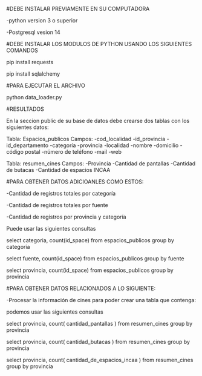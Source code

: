 #DEBE INSTALAR PREVIAMENTE EN SU COMPUTADORA

-python version 3 o superior

-Postgresql vesion 14

#DEBE INSTALAR LOS MODULOS DE PYTHON USANDO LOS SIGUIENTES COMANDOS

pip install requests 

pip install sqlalchemy

#PARA EJECUTAR EL ARCHIVO

python data_loader.py

#RESULTADOS

En la seccion public de su base de datos debe crearse dos tablas con los siguientes datos:

Tabla: Espacios_publicos
Campos:
-cod_localidad
-id_provincia
-id_departamento
-categoría
-provincia
-localidad
-nombre
-domicilio
-código postal
-número de teléfono
-mail
-web

Tabla: resumen_cines
Campos: 
-Provincia
-Cantidad de pantallas
-Cantidad de butacas
-Cantidad de espacios INCAA


#PARA OBTENER DATOS ADICIOANLES COMO ESTOS:

-Cantidad de registros totales por categoría

-Cantidad de registros totales por fuente

-Cantidad de registros por provincia y categoría

Puede usar las siguientes consultas

select categoria, count(id_space) from espacios_publicos group by categoria

select fuente, count(id_space) from espacios_publicos group by fuente

select provincia, count(id_space) from espacios_publicos group by provincia

#PARA OBTENER DATOS RELACIONADOS A LO SIGUIENTE:

-Procesar la información de cines para poder crear una tabla que contenga:


podemos usar las siguientes consultas

select provincia, count( cantidad_pantallas ) from resumen_cines group by provincia

select provincia, count( cantidad_butacas ) from resumen_cines group by provincia

select provincia, count( cantidad_de_espacios_incaa ) from resumen_cines group by provincia
